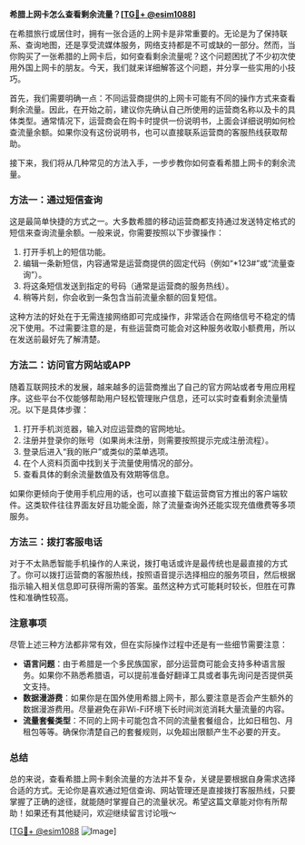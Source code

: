 **希腊上网卡怎么查看剩余流量？[[TG💪+ @esim1088](https://t.me/s/esim1088)]**

在希腊旅行或居住时，拥有一张合适的上网卡是非常重要的。无论是为了保持联系、查询地图，还是享受流媒体服务，网络支持都是不可或缺的一部分。然而，当你购买了一张希腊的上网卡后，如何查看剩余流量呢？这个问题困扰了不少初次使用外国上网卡的朋友。今天，我们就来详细解答这个问题，并分享一些实用的小技巧。

首先，我们需要明确一点：不同运营商提供的上网卡可能有不同的操作方式来查看剩余流量。因此，在开始之前，建议你先确认自己所使用的运营商名称以及卡的具体类型。通常情况下，运营商会在购卡时提供一份说明书，上面会详细说明如何检查流量余额。如果你没有这份说明书，也可以直接联系运营商的客服热线获取帮助。

接下来，我们将从几种常见的方法入手，一步步教你如何查看希腊上网卡的剩余流量。

### 方法一：通过短信查询

这是最简单快捷的方式之一。大多数希腊的移动运营商都支持通过发送特定格式的短信来查询流量余额。一般来说，你需要按照以下步骤操作：

1. 打开手机上的短信功能。
2. 编辑一条新短信，内容通常是运营商提供的固定代码（例如“*123#”或“流量查询”）。
3. 将这条短信发送到指定的号码（通常是运营商的服务热线）。
4. 稍等片刻，你会收到一条包含当前流量余额的回复短信。

这种方法的好处在于无需连接网络即可完成操作，非常适合在网络信号不稳定的情况下使用。不过需要注意的是，有些运营商可能会对这种服务收取小额费用，所以在发送前最好先了解清楚。

### 方法二：访问官方网站或APP

随着互联网技术的发展，越来越多的运营商推出了自己的官方网站或者专用应用程序。这些平台不仅能够帮助用户轻松管理账户信息，还可以实时查看剩余流量情况。以下是具体步骤：

1. 打开手机浏览器，输入对应运营商的官网地址。
2. 注册并登录你的账号（如果尚未注册，则需要按照提示完成注册流程）。
3. 登录后进入“我的账户”或类似的菜单选项。
4. 在个人资料页面中找到关于流量使用情况的部分。
5. 查看具体的剩余流量数值及有效期等信息。

如果你更倾向于使用手机应用的话，也可以直接下载运营商官方推出的客户端软件。这类软件往往界面友好且功能全面，除了流量查询外还能实现充值缴费等多项服务。

### 方法三：拨打客服电话

对于不太熟悉智能手机操作的人来说，拨打电话或许是最传统也是最直接的方式了。你可以拨打运营商的客服热线，按照语音提示选择相应的服务项目，然后根据指示输入相关信息即可获得所需的答案。虽然这种方式可能耗时较长，但胜在可靠性和准确性较高。

### 注意事项

尽管上述三种方法都非常有效，但在实际操作过程中还是有一些细节需要注意：

- **语言问题**：由于希腊是一个多民族国家，部分运营商可能会支持多种语言服务。如果你不熟悉希腊语，可以提前准备好翻译工具或者事先询问是否提供英文支持。
- **数据漫游费**：如果你是在国外使用希腊上网卡，那么要注意是否会产生额外的数据漫游费用。尽量避免在非Wi-Fi环境下长时间浏览消耗大量流量的内容。
- **流量套餐类型**：不同的上网卡可能包含不同的流量套餐组合，比如日租包、月租包等等。确保你清楚自己的套餐规则，以免超出限额产生不必要的开支。

### 总结

总的来说，查看希腊上网卡剩余流量的方法并不复杂，关键是要根据自身需求选择合适的方式。无论你是喜欢通过短信查询、网站管理还是直接拨打客服热线，只要掌握了正确的途径，就能随时掌握自己的流量状况。希望这篇文章能对你有所帮助！如果还有其他疑问，欢迎继续留言讨论哦～

[[TG💪+ @esim1088](https://t.me/s/esim1088) ![Image](https://i.postimg.cc/4NQfJmqS/Snipaste-2025-05-13-00-14-12.png)]